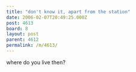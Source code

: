 ```yaml
---
title: "don't know it, apart from the station"
date: 2006-02-07T20:49:25.000Z
post: 4613
board: 8
layout: post
parent: 4612
permalink: /m/4613/
---
```

where do you live then?
